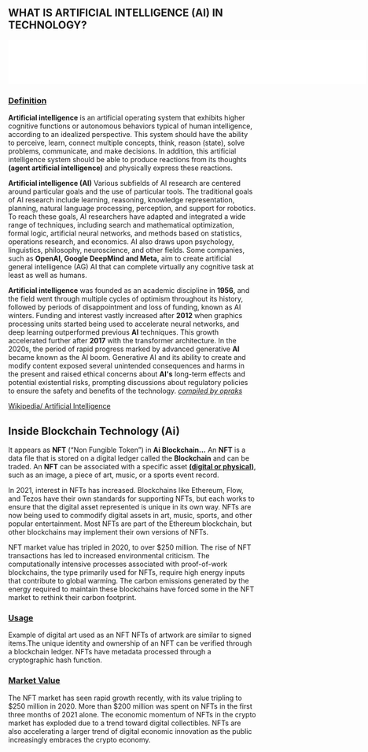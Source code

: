 <script type="text/javascript" src="https://platform-api.sharethis.com/js/sharethis.js#property=67540d39231a330012e9230e&product=sticky-share-buttons&source=platform" async="async"></script>

<H2>WHAT IS ARTIFICIAL INTELLIGENCE (AI) IN TECHNOLOGY?</H2>

<iframe data-aa='2396715' src='//ad.a-ads.com/2396715?size=728x90' style='width:728px; height:90px; border:0px; padding:0; overflow:hidden; background-color: transparent;'></iframe>
<h3><u>Definition</u></h3>
<b>Artificial intelligence</b> is an artificial operating system that exhibits higher cognitive functions or autonomous behaviors typical of human intelligence, according to an idealized perspective. This system should have the ability to perceive, learn, connect multiple concepts, think, reason (state), solve problems, communicate, and make decisions. In addition, this artificial intelligence system should be able to produce reactions from its thoughts <b>(agent artificial intelligence)</b> and physically express these reactions.

<b>Artificial intelligence (AI)</b> Various subfields of AI research are centered around particular goals and the use of particular tools. The traditional goals of AI research include learning, reasoning, knowledge representation, planning, natural language processing, perception, and support for robotics. To reach these goals, AI researchers have adapted and integrated a wide range of techniques, including search and mathematical optimization, formal logic, artificial neural networks, and methods based on statistics, operations research, and economics. AI also draws upon psychology, linguistics, philosophy, neuroscience, and other fields. Some companies, such as <b>OpenAI, Google DeepMind and Meta,</b> aim to create artificial general intelligence (AG) AI that can complete virtually any cognitive task at least as well as humans.

<b>Artificial intelligence</b> was founded as an academic discipline in <b>1956,</b> and the field went through multiple cycles of optimism throughout its history, followed by periods of disappointment and loss of funding, known as AI winters.  Funding and interest vastly increased after <b>2012</b> when graphics processing units started being used to accelerate neural networks, and deep learning outperformed previous <b>AI</b> techniques. This growth accelerated further after <b>2017</b> with the transformer architecture. In the 2020s, the period of rapid progress marked by advanced generative <b>AI</b> became known as the AI boom. Generative AI and its ability to create and modify content exposed several unintended consequences and harms in the present and raised ethical concerns about <b>AI's</b> long-term effects and potential existential risks, prompting discussions about regulatory policies to ensure the safety and benefits of the technology. <u><i>compiled by opraks</i></u>

<u><a href="https://en.wikipedia.org/wiki/Artificial_intelligence" target="_blank">Wikipedia/ Artificial Intelligence</a></u>

<H2>Inside Blockchain Technology (Ai)</H2>
It appears as <b>NFT</b> (“Non Fungible Token”) in <b>Ai Blockchain...</b>
An <b>NFT</b> is a data file that is stored on a digital ledger called the <b>Blockchain</b> and can be traded. An <b>NFT</b> can be associated with a specific asset <b><u>(digital or physical)</u></b>, such as an image, a piece of art, music, or a sports event record.

In 2021, interest in NFTs has increased. Blockchains like Ethereum, Flow, and Tezos have their own standards for supporting NFTs, but each works to ensure that the digital asset represented is unique in its own way. NFTs are now being used to commodify digital assets in art, music, sports, and other popular entertainment. Most NFTs are part of the Ethereum blockchain, but other blockchains may implement their own versions of NFTs.

NFT market value has tripled in 2020, to over $250 million. The rise of NFT transactions has led to increased environmental criticism. The computationally intensive processes associated with proof-of-work blockchains, the type primarily used for NFTs, require high energy inputs that contribute to global warming. The carbon emissions generated by the energy required to maintain these blockchains have forced some in the NFT market to rethink their carbon footprint.

<h3><u>Usage</u></h3>
Example of digital art used as an NFT
NFTs of artwork are similar to signed items.The unique identity and ownership of an NFT can be verified through a blockchain ledger. NFTs have metadata processed through a cryptographic hash function.

<h3><u>Market Value</u></h3>
The NFT market has seen rapid growth recently, with its value tripling to $250 million in 2020. More than $200 million was spent on NFTs in the first three months of 2021 alone. The economic momentum of NFTs in the crypto market has exploded due to a trend toward digital collectibles. NFTs are also accelerating a larger trend of digital economic innovation as the public increasingly embraces the crypto economy.
